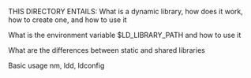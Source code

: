 THIS DIRECTORY ENTAILS:
What is a dynamic library, how does it work, how to create one, and how to use it

What is the environment variable $LD_LIBRARY_PATH and how to use it

What are the differences between static and shared libraries

Basic usage nm, ldd, ldconfig
